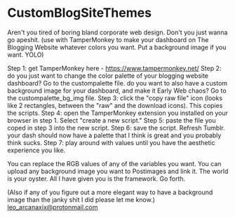 # CustomBlogSiteThemes
Aren't you tired of boring bland corporate web design.
Don't you just wanna go apeshit.
(use with TamperMonkey to make your dashboard on The Blogging Website whatever colors you want. Put a background image if you want. YOLO)

Step 1: get TamperMonkey here - https://www.tampermonkey.net/
Step 2: do you just want to change the color palette of your blogging website dashboard? Go to the custompalette file.
        do you want to also have a custom background image for your dashboard, and make it Early Web chaos? Go to the custompalette_bg_img file.
Step 3: click the "copy raw file" icon (looks like 2 rectangles, between the "raw" and the download icons). This copies the scripts.
Step 4: open the TamperMonkey extension you installed on your browser in step 1. Select "create a new script."
Step 5: paste the file you coped in step 3 into the new script.
Step 6: save the script. Refresh Tumblr. your dash should now have a palette that I think is great and you probably think sucks.
Step 7: play around with values until you have the aesthetic experience you like.

You can replace the RGB values of any of the variables you want. You can upload any background image you want to Postimages and link it.
The world is your oyster. All I have given you is the framework. Go forth.

(Also if any of you figure out a more elegant way to have a background image than the janky shit I did please let me know.)
leo_arcanaxix@protonmail.com
